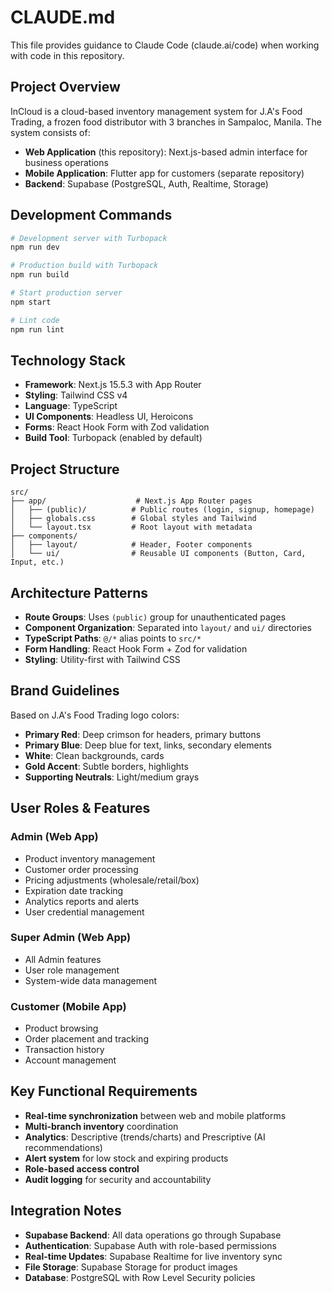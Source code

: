 # CLAUDE.md

This file provides guidance to Claude Code (claude.ai/code) when working with code in this repository.

## Project Overview

InCloud is a cloud-based inventory management system for J.A's Food Trading, a frozen food distributor with 3 branches in Sampaloc, Manila. The system consists of:

- **Web Application** (this repository): Next.js-based admin interface for business operations
- **Mobile Application**: Flutter app for customers (separate repository)
- **Backend**: Supabase (PostgreSQL, Auth, Realtime, Storage)

## Development Commands

```bash
# Development server with Turbopack
npm run dev

# Production build with Turbopack
npm run build

# Start production server
npm start

# Lint code
npm run lint
```

## Technology Stack

- **Framework**: Next.js 15.5.3 with App Router
- **Styling**: Tailwind CSS v4
- **Language**: TypeScript
- **UI Components**: Headless UI, Heroicons
- **Forms**: React Hook Form with Zod validation
- **Build Tool**: Turbopack (enabled by default)

## Project Structure

```
src/
├── app/                    # Next.js App Router pages
│   ├── (public)/          # Public routes (login, signup, homepage)
│   ├── globals.css        # Global styles and Tailwind
│   └── layout.tsx         # Root layout with metadata
├── components/
│   ├── layout/            # Header, Footer components
│   └── ui/                # Reusable UI components (Button, Card, Input, etc.)
```

## Architecture Patterns

- **Route Groups**: Uses `(public)` group for unauthenticated pages
- **Component Organization**: Separated into `layout/` and `ui/` directories
- **TypeScript Paths**: `@/*` alias points to `src/*`
- **Form Handling**: React Hook Form + Zod for validation
- **Styling**: Utility-first with Tailwind CSS

## Brand Guidelines

Based on J.A's Food Trading logo colors:
- **Primary Red**: Deep crimson for headers, primary buttons
- **Primary Blue**: Deep blue for text, links, secondary elements
- **White**: Clean backgrounds, cards
- **Gold Accent**: Subtle borders, highlights
- **Supporting Neutrals**: Light/medium grays

## User Roles & Features

### Admin (Web App)
- Product inventory management
- Customer order processing
- Pricing adjustments (wholesale/retail/box)
- Expiration date tracking
- Analytics reports and alerts
- User credential management

### Super Admin (Web App)
- All Admin features
- User role management
- System-wide data management

### Customer (Mobile App)
- Product browsing
- Order placement and tracking
- Transaction history
- Account management

## Key Functional Requirements

- **Real-time synchronization** between web and mobile platforms
- **Multi-branch inventory** coordination
- **Analytics**: Descriptive (trends/charts) and Prescriptive (AI recommendations)
- **Alert system** for low stock and expiring products
- **Role-based access control**
- **Audit logging** for security and accountability

## Integration Notes

- **Supabase Backend**: All data operations go through Supabase
- **Authentication**: Supabase Auth with role-based permissions
- **Real-time Updates**: Supabase Realtime for live inventory sync
- **File Storage**: Supabase Storage for product images
- **Database**: PostgreSQL with Row Level Security policies